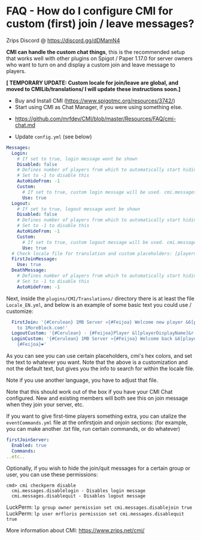 # FAQ - How do I configure CMI for custom (first) join / leave messages?

Zrips Discord @ https://discord.gg/dDMamN4

**CMI can handle the custom chat things**, this is the recommended setup that works well with other plugins on Spigot / Paper 1.17.0 for server owners who want to turn on and display a custom join and leave message to players.

**[ TEMPORARY UPDATE: Custom locale for join/leave are global, and moved to CMILib/translations/ I will update these instructions soon.]**

- Buy and Install CMI (<https://www.spigotmc.org/resources/3742/>)
- Start using CMI as Chat Manager, if you were using something else.
 * https://github.com/mrfdev/CMI/blob/master/Resources/FAQ/cmi-chat.md

- Update `config.yml` (see below)
```yaml
Messages:
  Login:
    # If set to true, login message wont be shown
    Disabled: false
    # Defines number of players from which to automatically start hiding join messages
    # Set to -1 to disable this
    AutoHideFrom: -1
    Custom:
      # If set to true, custom login message will be used. cmi.messages.disablelogin can be used to disable message for player
      Use: true
  Logout:
    # If set to true, logout message wont be shown
    Disabled: false
    # Defines number of players from which to automatically start hiding logout messages
    # Set to -1 to disable this
    AutoHideFrom: -1
    Custom:
      # If set to true, custom logout message will be used. cmi.messages.disablequit can be used to disable message for player
      Use: true
  # Check locale file for translation and custom placeholders: [playername], [totalUsers], [onlinePlayers]
  FirstJoinMessage:
    Use: true
  DeathMessage:
    # Defines number of players from which to automatically start hiding death messages
    # Set to -1 to disable this
    AutoHideFrom: -1
```
Next, inside the `plugins/CMI/Translations/` directory there is at least the file `Locale_EN.yml`, and below is an example of some basic text you could use / customize:
```yaml
  FirstJoin: '{#Cerulean} 1MB Server »{#Feijoa} Welcome new player &6[playerDisplayName]{#Feijoa}
    to 1MoreBlock.com!'
  LogoutCustom: '{#Cerulean} - {#Feijoa}Player &l[playerDisplayName]&r {#Feijoa}left.'
  LoginCustom: '{#Cerulean} 1MB Server »{#Feijoa} Welcome back &6[playerDisplayName]
    {#Feijoa}❤'
```
As you can see you can use certain placeholders, cmi's hex colors, and set the text to whatever you want. Note that the above is a customization and not the default text, but gives you the info to search for within the locale file. 

Note if you use another language, you have to adjust that file. 

Note that this should work out of the box if you have your CMI Chat configured. New and existing members will both see this on join  message when they join your server, etc.

If you want to give first-time players something extra, you can utalize the `eventCommands.yml` file at the onfirstjoin and onjoin sections: (for example, you can make another .txt file, run certain commands, or do whatever)
```yaml
firstJoinServer:
  Enabled: true
  Commands:
..etc..
```

Optionally, if you wish to hide the join/quit messages for a certain group or user, you can use these permissions:
```
cmd> cmi checkperm disable
  cmi.messages.disablelogin - Disables login message
  cmi.messages.disablequit - Disables logout message
```
LuckPerm: `lp group owner permission set cmi.messages.disablejoin true`
LuckPerm: `lp user mrfloris permission set cmi.messages.disablequit true`


More information about CMI: https://www.zrips.net/cmi/
